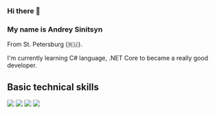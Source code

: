 ### Hi there 👋
### My name is Andrey Sinitsyn
From St. Petersburg (:ru:).

I'm currently learning C# language, .NET Core to became a really good developer.

## Basic technical skills

![](https://img.shields.io/badge/Code-CSharp-informational?style=plastik&logo=c-sharp&logoColor=white)
![](https://img.shields.io/badge/Code-.NET-informational?style=plastik&logo=.net&logoColor=white)
![](https://img.shields.io/badge/Code-Git-informational?style=plastik&logo=git&logoColor=white)
![](https://img.shields.io/badge/Code-Visual_Studio-informational?style=plastik&logo=visual-studio&logoColor=white)

